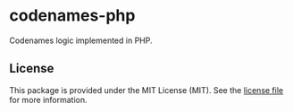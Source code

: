 # codenames-php

Codenames logic implemented in PHP.

## License

This package is provided under the MIT License (MIT). See the [license file](LICENSE) for more information.
